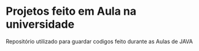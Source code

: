 # Projetos feito em Aula na universidade

Repositório utilizado para guardar codigos feito durante as Aulas de JAVA
